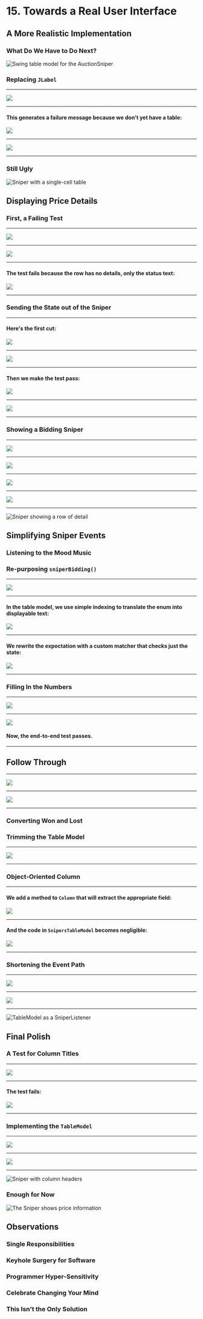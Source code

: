 # 15. Towards a Real User Interface

## A More Realistic Implementation

### What Do We Have to Do Next?

![Swing table model for the AuctionSniper](https://www.safaribooksonline.com/library/view/growing-object-oriented-software/9780321574442/graphics/15fig01.jpg "Swing table model for the AuctionSniper")

### Replacing `JLabel`

------------------------------------------------------------------------------------------------------------------------
![](https://www.safaribooksonline.com/library/view/growing-object-oriented-software/9780321574442/graphics/150pro01.jpg)

------------------------------------------------------------------------------------------------------------------------
#### This generates a failure message because we don’t yet have a table:

![](https://www.safaribooksonline.com/library/view/growing-object-oriented-software/9780321574442/graphics/150pro02.jpg)

------------------------------------------------------------------------------------------------------------------------
![](https://www.safaribooksonline.com/library/view/growing-object-oriented-software/9780321574442/graphics/151pro01.jpg)

------------------------------------------------------------------------------------------------------------------------

### Still Ugly

![Sniper with a single-cell table](https://www.safaribooksonline.com/library/view/growing-object-oriented-software/9780321574442/graphics/15fig02.jpg "Sniper with a single-cell table")

## Displaying Price Details

### First, a Failing Test

------------------------------------------------------------------------------------------------------------------------
![](https://www.safaribooksonline.com/library/view/growing-object-oriented-software/9780321574442/graphics/152pro01.jpg)

------------------------------------------------------------------------------------------------------------------------
![](https://www.safaribooksonline.com/library/view/growing-object-oriented-software/9780321574442/graphics/153pro01.jpg)

------------------------------------------------------------------------------------------------------------------------
#### The test fails because the row has no details, only the status text:

![](https://www.safaribooksonline.com/library/view/growing-object-oriented-software/9780321574442/graphics/153pro02.jpg)

------------------------------------------------------------------------------------------------------------------------

### Sending the State out of the Sniper

------------------------------------------------------------------------------------------------------------------------
#### Here's the first cut:

![](https://www.safaribooksonline.com/library/view/growing-object-oriented-software/9780321574442/graphics/154pro01.jpg)

------------------------------------------------------------------------------------------------------------------------
![](https://www.safaribooksonline.com/library/view/growing-object-oriented-software/9780321574442/graphics/155pro01.jpg)

------------------------------------------------------------------------------------------------------------------------
#### Then we make the test pass:

![](https://www.safaribooksonline.com/library/view/growing-object-oriented-software/9780321574442/graphics/155pro02.jpg)

------------------------------------------------------------------------------------------------------------------------
![](https://www.safaribooksonline.com/library/view/growing-object-oriented-software/9780321574442/graphics/156pro03.jpg)

------------------------------------------------------------------------------------------------------------------------

### Showing a Bidding Sniper

------------------------------------------------------------------------------------------------------------------------
![](https://www.safaribooksonline.com/library/view/growing-object-oriented-software/9780321574442/graphics/156pro01.jpg)

------------------------------------------------------------------------------------------------------------------------
![](https://www.safaribooksonline.com/library/view/growing-object-oriented-software/9780321574442/graphics/156pro02.jpg)

------------------------------------------------------------------------------------------------------------------------
![](https://www.safaribooksonline.com/library/view/growing-object-oriented-software/9780321574442/graphics/158pro01.jpg)

------------------------------------------------------------------------------------------------------------------------
![](https://www.safaribooksonline.com/library/view/growing-object-oriented-software/9780321574442/graphics/159pro01.jpg)

------------------------------------------------------------------------------------------------------------------------

![Sniper showing a row of detail](https://www.safaribooksonline.com/library/view/growing-object-oriented-software/9780321574442/graphics/15fig03.jpg "Sniper showing a row of detail")

## Simplifying Sniper Events

### Listening to the Mood Music

### Re-purposing `sniperBidding()`

------------------------------------------------------------------------------------------------------------------------
![](https://www.safaribooksonline.com/library/view/growing-object-oriented-software/9780321574442/graphics/160pro01.jpg)

------------------------------------------------------------------------------------------------------------------------
#### In the table model, we use simple indexing to translate the enum into displayable text:

![](https://www.safaribooksonline.com/library/view/growing-object-oriented-software/9780321574442/graphics/161pro01.jpg)

------------------------------------------------------------------------------------------------------------------------
#### We rewrite the expectation with a custom matcher that checks just the state:

![](https://www.safaribooksonline.com/library/view/growing-object-oriented-software/9780321574442/graphics/161pro02.jpg)

------------------------------------------------------------------------------------------------------------------------

### Filling In the Numbers

------------------------------------------------------------------------------------------------------------------------
![](https://www.safaribooksonline.com/library/view/growing-object-oriented-software/9780321574442/graphics/162pro01.jpg)

------------------------------------------------------------------------------------------------------------------------
![](https://www.safaribooksonline.com/library/view/growing-object-oriented-software/9780321574442/graphics/163pro01.jpg)

#### Now, the end-to-end test passes.

------------------------------------------------------------------------------------------------------------------------

## Follow Through

------------------------------------------------------------------------------------------------------------------------
![](https://www.safaribooksonline.com/library/view/growing-object-oriented-software/9780321574442/graphics/164pro01.jpg)

------------------------------------------------------------------------------------------------------------------------
![](https://www.safaribooksonline.com/library/view/growing-object-oriented-software/9780321574442/graphics/164pro02.jpg)

------------------------------------------------------------------------------------------------------------------------

### Converting Won and Lost

### Trimming the Table Model

------------------------------------------------------------------------------------------------------------------------
![](https://www.safaribooksonline.com/library/view/growing-object-oriented-software/9780321574442/graphics/166pro01.jpg)

------------------------------------------------------------------------------------------------------------------------

### Object-Oriented Column

------------------------------------------------------------------------------------------------------------------------
#### We add a method to `Column` that will extract the appropriate field:

![](https://www.safaribooksonline.com/library/view/growing-object-oriented-software/9780321574442/graphics/167pro01.jpg)

------------------------------------------------------------------------------------------------------------------------
#### And the code in `SnipersTableModel` becomes negligible:

![](https://www.safaribooksonline.com/library/view/growing-object-oriented-software/9780321574442/graphics/167pro02.jpg)

------------------------------------------------------------------------------------------------------------------------

### Shortening the Event Path

------------------------------------------------------------------------------------------------------------------------
![](https://www.safaribooksonline.com/library/view/growing-object-oriented-software/9780321574442/graphics/167pro03.jpg)

------------------------------------------------------------------------------------------------------------------------
![](https://www.safaribooksonline.com/library/view/growing-object-oriented-software/9780321574442/graphics/168pro01.jpg)

------------------------------------------------------------------------------------------------------------------------

![TableModel as a SniperListener](https://www.safaribooksonline.com/library/view/growing-object-oriented-software/9780321574442/graphics/15fig04.jpg "TableModel as a SniperListener")

## Final Polish

### A Test for Column Titles

------------------------------------------------------------------------------------------------------------------------
![](https://www.safaribooksonline.com/library/view/growing-object-oriented-software/9780321574442/graphics/169pro01.jpg)

------------------------------------------------------------------------------------------------------------------------
#### The test fails:

![](https://www.safaribooksonline.com/library/view/growing-object-oriented-software/9780321574442/graphics/170pro01.jpg)

------------------------------------------------------------------------------------------------------------------------

### Implementing the `TableModel`

------------------------------------------------------------------------------------------------------------------------
![](https://www.safaribooksonline.com/library/view/growing-object-oriented-software/9780321574442/graphics/170pro02.jpg)

------------------------------------------------------------------------------------------------------------------------
![](https://www.safaribooksonline.com/library/view/growing-object-oriented-software/9780321574442/graphics/170pro03.jpg)

------------------------------------------------------------------------------------------------------------------------

![Sniper with column headers](https://www.safaribooksonline.com/library/view/growing-object-oriented-software/9780321574442/graphics/15fig05.jpg "Sniper with column headers")

### Enough for Now

![The Sniper shows price information](https://www.safaribooksonline.com/library/view/growing-object-oriented-software/9780321574442/graphics/15fig06.jpg "The Sniper shows price information")

## Observations

### Single Responsibilities

### Keyhole Surgery for Software

### Programmer Hyper-Sensitivity

### Celebrate Changing Your Mind

### This Isn't the Only Solution